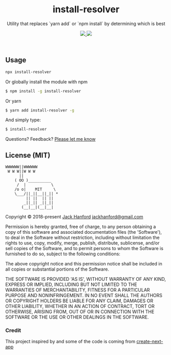<h1 align="center">
  install-resolver
</h1>

<p align="center">
  Utility that replaces `yarn add` or `npm install` by determining which is best
</p>

<p align="center">
  <a href="https://www.npmjs.com/package/install-resolver">
    <img src="https://img.shields.io/npm/v/install-resolver.svg?maxAge=3600&label=install-resolver&colorB=007ec6">
  </a>
  <img src="https://img.shields.io/github/repo-size/hanford/install-resolver.svg" />
</p>

<br/>

## Usage

```sh
npx install-resolver
```

Or globally install the module with npm
```sh
$ npm install -g install-resolver
```


Or yarn
```sh
$ yarn add install-resolver -g
```

And simply type:
```sh
$ install-resolver
```

Questions? Feedback? [Please let me know](https://github.com/hanford/install-resolver/issues/new)

## License (MIT)

```
WWWWWW||WWWWWW
 W W W||W W W
      ||
    ( OO )__________
     /  |           \
    /o o|    MIT     \
    \___/||_||__||_|| *
         || ||  || ||
        _||_|| _||_||
       (__|__|(__|__|
```
Copyright © 2018-present [Jack Hanford](http://jackhanford.com) jackhanford@gmail.com

Permission is hereby granted, free of charge, to any person obtaining a copy of this software and associated documentation files (the 'Software'), to deal in the Software without restriction, including without limitation the rights to use, copy, modify, merge, publish, distribute, sublicense, and/or sell copies of the Software, and to permit persons to whom the Software is furnished to do so, subject to the following conditions:

The above copyright notice and this permission notice shall be included in all copies or substantial portions of the Software.

THE SOFTWARE IS PROVIDED 'AS IS', WITHOUT WARRANTY OF ANY KIND, EXPRESS OR IMPLIED, INCLUDING BUT NOT LIMITED TO THE WARRANTIES OF MERCHANTABILITY, FITNESS FOR A PARTICULAR PURPOSE AND NONINFRINGEMENT. IN NO EVENT SHALL THE AUTHORS OR COPYRIGHT HOLDERS BE LIABLE FOR ANY CLAIM, DAMAGES OR OTHER LIABILITY, WHETHER IN AN ACTION OF CONTRACT, TORT OR OTHERWISE, ARISING FROM, OUT OF OR IN CONNECTION WITH THE SOFTWARE OR THE USE OR OTHER DEALINGS IN THE SOFTWARE.


### Credit
This project inspired by and some of the code is coming from [create-next-app](https://github.com/segmentio/create-next-app)